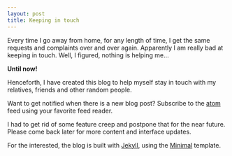 ```yaml
---
layout: post
title: Keeping in touch
---
```


Every time I go away from home, for any length of time, I get the same requests and complaints over and over again. Apparently I am really bad at keeping in touch. Well, I figured, nothing is helping me&hellip;

**Until now!**

Henceforth, I have created this blog to help myself stay in touch with my relatives, friends and other random people.

Want to get notified when there is a new blog post? Subscribe to the [atom] feed using your favorite feed reader.

I had to get rid of some feature creep and postpone that for the near future. Please come back later for more content and interface updates.

For the interested, the blog is built with [Jekyll], using the [Minimal] template.

[atom]: /atom.xml
[Jekyll]: http://jekyllrb.com/
[Minimal]: http://orderedlist.github.com/minimal/